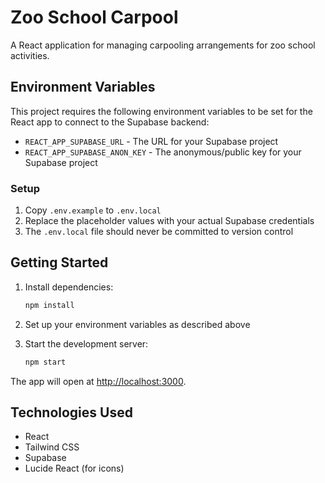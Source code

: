 # Zoo School Carpool

A React application for managing carpooling arrangements for zoo school activities.

## Environment Variables

This project requires the following environment variables to be set for the React app to connect to the Supabase backend:

- `REACT_APP_SUPABASE_URL` - The URL for your Supabase project
- `REACT_APP_SUPABASE_ANON_KEY` - The anonymous/public key for your Supabase project

### Setup

1. Copy `.env.example` to `.env.local`
2. Replace the placeholder values with your actual Supabase credentials
3. The `.env.local` file should never be committed to version control

## Getting Started

1. Install dependencies:
   ```bash
   npm install
   ```

2. Set up your environment variables as described above

3. Start the development server:
   ```bash
   npm start
   ```

The app will open at [http://localhost:3000](http://localhost:3000).

## Technologies Used

- React
- Tailwind CSS
- Supabase
- Lucide React (for icons)
